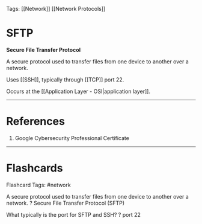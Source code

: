 Tags: [[Network]] [[Network Protocols]]
# SFTP

**Secure File Transfer Protocol**

A secure protocol used to transfer files from one device to another over a network.

Uses [[SSH]], typically through [[TCP]] port 22.

Occurs at the [[Application Layer - OSI|application layer]].

---
# References

1. Google Cybersecurity Professional Certificate

---
# Flashcards

Flashcard Tags: #network 

A secure protocol used to transfer files from one device to another over a network.
?
Secure File Transfer Protocol (SFTP)
<!--SR:!2024-05-05,1,210-->

What typically is the port for SFTP and SSH?
?
port 22
<!--SR:!2024-05-06,4,270-->
